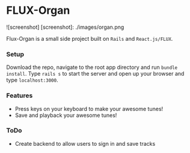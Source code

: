 # FLUX-Organ

![screenshot]
[screenshot]: ./images/organ.png

Flux-Organ is a small side project built on `Rails` and `React.js/FLUX`.

### Setup

Download the repo, navigate to the root app directory and run `bundle install`. Type `rails s` to start the server and open up your browser and type `localhost:3000`.

### Features

- Press keys on your keyboard to make your awesome tunes!
- Save and playback your awesome tunes!

### ToDo

- Create backend to allow users to sign in and save tracks
